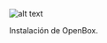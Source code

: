 ![alt text](https://user-images.githubusercontent.com/43348980/47682012-62f70500-dbcb-11e8-8bc6-428fae8e61f9.PNG)

Instalación de OpenBox.
